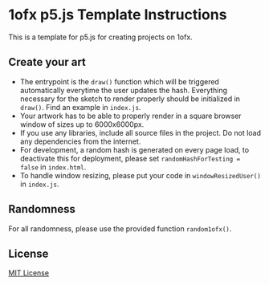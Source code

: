 # 1ofx p5.js Template Instructions

This is a template for p5.js for creating projects on 1ofx.

## Create your art
-   The entrypoint is the `draw()` function which will be triggered automatically everytime the user updates the hash. Everything necessary for the sketch to render properly should be initialized in `draw()`. Find an example in `index.js`.
-   Your artwork has to be able to properly render in a square browser window of sizes up to 6000x6000px.
-   If you use any libraries, include all source files in the project. Do not load any dependencies from the internet.
-   For development, a random hash is generated on every page load, to deactivate this for deployment, please set `randomHashForTesting = false` in `index.html`. 
-   To handle window resizing, please put your code in `windowResizedUser()` in `index.js`.

## Randomness

For all randomness, please use the provided function `random1ofx()`.

## License

[MIT License](./LICENSE)
